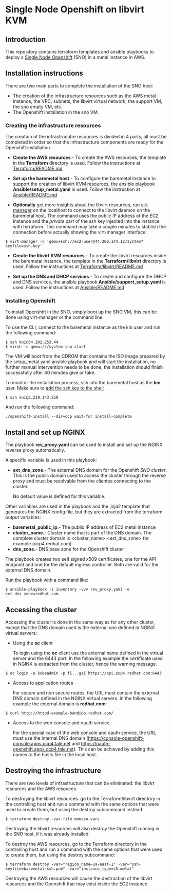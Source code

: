 # Single Node Openshift on libvirt KVM

## Introduction

This repository contains terraform templates and ansible playbooks to deploy a [Single Node Openshift](https://docs.openshift.com/container-platform/4.9/installing/installing_sno/install-sno-preparing-to-install-sno.html) (SNO) in a metal instance in AWS.

## Installation instructions

There are two main parts to complete the installation of the SNO host: 
* The creation of the infrastructure resources such as the AWS metal instance, the VPC, subnets, the libvirt virtual network, the support VM, the sno empty VM, etc.
* The Openshift installation in the sno VM.

### Creating the infrastructure resources

The creation of the infrastrucutre resources is divided in 4 parts, all must be completed in order so that the infrastructure components are ready for the Openshift installation.

* **Create the AWS resources**.- To create the AWS resources, the template in the **Terraform** directory is used.  Follow the instructions at [Terraform/README.md](Terraform/README.md)

* **Set up the baremetal host**.- To configure the baremetal instance to support the creation of libvirt KVM resources, the ansible playbook **Ansible/setup_metal.yaml** is used.  Follow the instruction at [Ansible/README.md](Ansible/README.md)

* **Optionally** get more insights about the libvirt resources, run [virt manager](https://virt-manager.org/) on the localhost to connect to the libvirt daemon on the baremetal host.  The command uses the public IP address of the EC2 instance and the _private_ part of the ssh key injected into the instance with terraform.  This command may take a couple minutes to stablish the connection before actually showing the virt-manager interface:
```
$ virt-manager -c 'qemu+ssh://ec2-user@44.200.144.12/system?keyfile=ssh.key'
```

* **Create the libvirt KVM resources**.- To create the libvirt resources inside the baremetal instance, the template in the **Terraform/libvirt** directory is used.  Follow the instructions at [Terraform/libvirt/README.md](Terraform/libvirt/README.md)

* **Set up the DNS and DHCP services**.- To create and configure the DHCP and DNS services, the ansible playbook **Ansible/support_setup.yaml** is used.  Follow the instructions at [Ansible/README.md](Ansible/README.md)

### Installing Openshift

To install Openshift in the SNO, simply boot up the SNO VM, this can be done using virt-manager or the command line.  

To use the CLI, connect to the baremetal instance as the kni user and run the following command:
```
$ ssh kni@34.202.253.44
$ virsh -c qemu:///system sno start
```
The VM will boot from the CDROM that contains the ISO image prepared by the setup_metal.yaml ansible playbook and will start the installation, no further manual intervention needs to be done, the installation should finish successfully after 40 minutes give or take.

To monitor the installation process, ssh into the baremetal host as the **kni** user.  Make sure to [add the ssh key to the shell](Ansible#add-the-common-ssh-key)

```
$ ssh kni@3.219.143.250
```

And run the following command:
```
./openshift-install --dir=ocp wait-for install-complete
```

## Install and set up NGINX

The playbook **rev_proxy.yaml** can be used to install and set up the NGINX reverse proxy automatically.

A specific variable is used in this playbook:

* **ext_dns_zone**.- The external DNS domain for the Openshift _SNO cluster_. This is the public domain used to access the cluster through the reverse proxy and must be resolvable from the clientes connecting to the cluster.

     No default value is defined for this variable.

Other variables are used in the playbook and the jinja2 template that generates the NGINX config file, but they are extracted from the terraform output variables:

* **baremetal_public_ip**.- The public IP address of EC2 metal instance
* **cluster_name**.- Cluster name that is part of the DNS domain. The complete cluster domain is <cluster_name>.<ext_dns_zone> for example (ocp4.redhat.com)
* **dns_zone**.- DNS base zone for the Openshift cluster

The playbook creates two self signed x509 certificates, one for the API endpoint and one for the default ingress controller. Both are valid for the external DNS domain.

Run the playbook with a command like:

```
$ ansible-playbook -i inventory -vvv rev_proxy.yaml -e ext_dns_zone=redhat.com
```

## Accessing the cluster
Accessing the cluster is done in the same way as for any other cluster, except that the DNS domain used is the external one defined in NGINX virtual servers:

* Using the __oc__ client

    To login using the __oc__ client use the external name defined in the virtual server and the 6443 port.  In the following example the certificate used in NGINX is extracted from the cluster, hence the warning message.
```
$ oc login -u kubeadmin -p fI...geI https://api.ocp4.redhat.com:6443
```

* Access to application routes

    For secure and non secure routes, the URL must contain the external DNS domain defined in the NGINX virtual servers.  In the following example the external domain is **redhat.com**:
```
$ curl http://httpd-example-bandido.redhat.com/
```
* Access to the web console and oauth service

    For the special case of the web console and oauth service, the URL must use the internal DNS domain (https://console-openshift-console.apps.ocp4.tale.net and  https://oauth-openshift.apps.ocp4.tale.net).  This can be achieved by adding this names to the hosts file in the local host.

## Destroying the infrastructure

There are two levels of infrastructure that can be eliminated: the libvirt resources and the AWS resouces.

To destroying the libivrt resources. go to the Terraform/libvirt directory in the controlling host and run a command with the same options that were used to create them, but using the destroy subcommand instead.

```
$ terraform destroy -var-file monaco.vars
```

Destroying the libvirt resources will also destroy the Openshift running in the SNO host, if it was already installed.

To destroy the AWS resources, go to the Terraform directory in the controlling host and run a command with the same options that were used to create them, but using the destroy subcommand:

```
$ terraform destroy -var="region_name=us-east-1" -var="ssh-keyfile=baremetal-ssh.pub" -var="instance_type=c5.metal"
```

Destroying the AWS resources will cause the destruction of the libvirt resources and the Openshift that may exist inside the EC2 instance.
